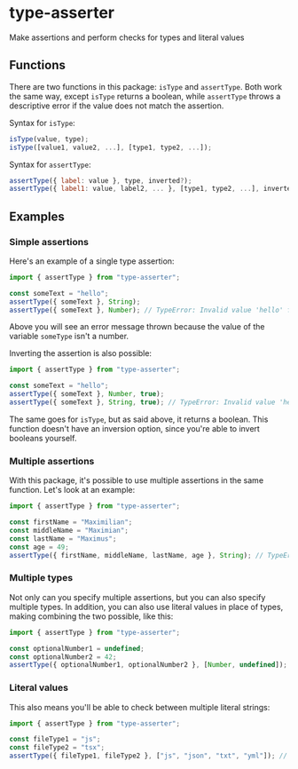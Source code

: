 # type-asserter

Make assertions and perform checks for types and literal values

## Functions

There are two functions in this package: `isType` and `assertType`. Both work the same way, except `isType` returns a boolean, while `assertType` throws a descriptive error if the value does not match the assertion.

Syntax for `isType`:

```js
isType(value, type);
isType([value1, value2, ...], [type1, type2, ...]);
```

Syntax for `assertType`:

```js
assertType({ label: value }, type, inverted?);
assertType({ label1: value, label2, ... }, [type1, type2, ...], inverted?);
```

## Examples

### Simple assertions

Here's an example of a single type assertion:

```js
import { assertType } from "type-asserter";

const someText = "hello";
assertType({ someText }, String);
assertType({ someText }, Number); // TypeError: Invalid value 'hello' for {someText}, valid types being [ Number ].
```

Above you will see an error message thrown because the value of the variable `someType` isn't a number.

Inverting the assertion is also possible:

```js
import { assertType } from "type-asserter";

const someText = "hello";
assertType({ someText }, Number, true);
assertType({ someText }, String, true); // TypeError: Invalid value 'hello' for {someText}, non-valid types being [ String ].
```

The same goes for `isType`, but as said above, it returns a boolean. This function doesn't have an inversion option, since you're able to invert booleans yourself.

### Multiple assertions

With this package, it's possible to use multiple assertions in the same function. Let's look at an example:

```js
import { assertType } from "type-asserter";

const firstName = "Maximilian";
const middleName = "Maximian";
const lastName = "Maximus";
const age = 49;
assertType({ firstName, middleName, lastName, age }, String); // TypeError: Invalid value 49 for {age}, valid types being [ String ].
```

### Multiple types

Not only can you specify multiple assertions, but you can also specify multiple types. In addition, you can also use literal values in place of types, making combining the two possible, like this:

```js
import { assertType } from "type-asserter";

const optionalNumber1 = undefined;
const optionalNumber2 = 42;
assertType({ optionalNumber1, optionalNumber2 }, [Number, undefined]);
```

### Literal values

This also means you'll be able to check between multiple literal strings:

```js
import { assertType } from "type-asserter";

const fileType1 = "js";
const fileType2 = "tsx";
assertType({ fileType1, fileType2 }, ["js", "json", "txt", "yml"]); // TypeError: Invalid value 'tsx' for {fileType2}, valid types being [ 'js' | 'json' | 'txt' | 'yml' ].
```
